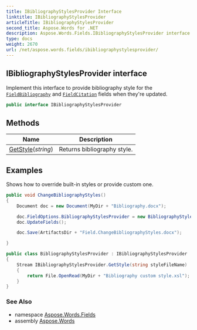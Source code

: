 ```yaml
---
title: IBibliographyStylesProvider Interface
linktitle: IBibliographyStylesProvider
articleTitle: IBibliographyStylesProvider
second_title: Aspose.Words for .NET
description: Aspose.Words.Fields.IBibliographyStylesProvider interface. Implement this interface to provide bibliography style for the FieldBibliography and FieldCitation fields when theyre updated in C#.
type: docs
weight: 2670
url: /net/aspose.words.fields/ibibliographystylesprovider/
---
```

## IBibliographyStylesProvider interface

Implement this interface to provide bibliography style for the [`FieldBibliography`](../fieldbibliography/) and [`FieldCitation`](../fieldcitation/) fields when they're updated.

```csharp
public interface IBibliographyStylesProvider
```

## Methods

| Name | Description |
| --- | --- |
| [GetStyle](../../aspose.words.fields/ibibliographystylesprovider/getstyle/)(*string*) | Returns bibliography style. |

## Examples

Shows how to override built-in styles or provide custom one.

```csharp
public void ChangeBibliographyStyles()
{
    Document doc = new Document(MyDir + "Bibliography.docx");

    doc.FieldOptions.BibliographyStylesProvider = new BibliographyStylesProvider();
    doc.UpdateFields();

    doc.Save(ArtifactsDir + "Field.ChangeBibliographyStyles.docx");

}

public class BibliographyStylesProvider : IBibliographyStylesProvider
{
    Stream IBibliographyStylesProvider.GetStyle(string styleFileName)
    {
        return File.OpenRead(MyDir + "Bibliography custom style.xsl");
    }
}
```

### See Also

* namespace [Aspose.Words.Fields](../../aspose.words.fields/)
* assembly [Aspose.Words](../../)
